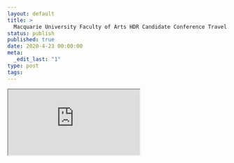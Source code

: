 ```yaml
---
layout: default
title: >
  Macquarie University Faculty of Arts HDR Candidate Conference Travel Scheme
status: publish
published: true
date: 2020-4-23 00:00:00
meta:
  _edit_last: "1"
type: post
tags:
---
```

<div  id="qrcode"></div>
<div>
<iframe src="https://researchers.mq.edu.au/en/prizes/macquarie-university-faculty-of-arts-hdr-candidate-conference-tra">
</iframe>
</div>

<script type="text/javascript" src="{site.baseurl}/js/qr/qrcode.js"></script>
<script type="text/javascript">
new QRCode(document.getElementById("qrcode"), "https://researchers.mq.edu.au/en/prizes/macquarie-university-faculty-of-arts-hdr-candidate-conference-tra");
</script>
        